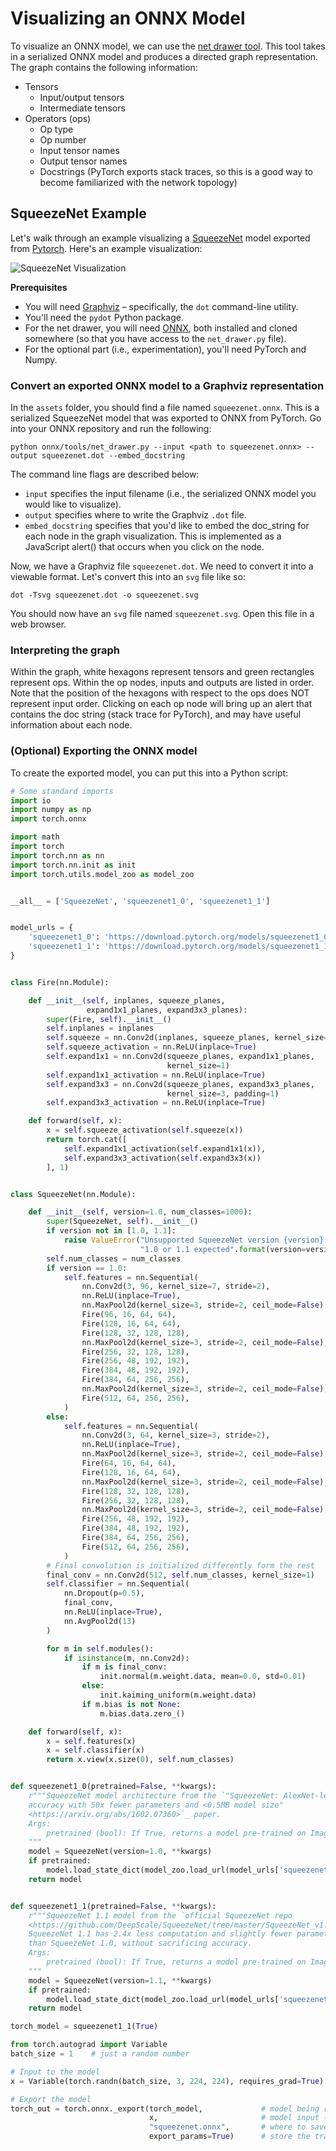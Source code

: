 <!--- SPDX-License-Identifier: Apache-2.0 -->

Visualizing an ONNX Model
=========================

To visualize an ONNX model, we can use the [net drawer tool](https://github.com/onnx/onnx/blob/master/onnx/tools/net_drawer.py). This tool takes in a serialized ONNX model and produces a directed graph representation. The graph contains the following information:

* Tensors
   * Input/output tensors
   * Intermediate tensors
* Operators (ops)
   * Op type
   * Op number
   * Input tensor names
   * Output tensor names
   * Docstrings (PyTorch exports stack traces, so this is a good way to become familiarized with the network topology)

## SqueezeNet Example

Let's walk through an example visualizing a [SqueezeNet](https://arxiv.org/abs/1602.07360) model exported from [Pytorch](https://github.com/bwasti/AICamera/blob/master/Exporting%20Squeezenet%20to%20mobile.ipynb). Here's an example visualization:

![SqueezeNet Visualization](assets/squeezenet.png)

**Prerequisites**
* You will need [Graphviz](https://www.graphviz.org/) – specifically, the `dot` command-line utility.
* You'll need the `pydot` Python package.
* For the net drawer, you will need [ONNX](https://github.com/onnx/onnx), both installed and cloned somewhere (so that you have access to the `net_drawer.py` file).
* For the optional part (i.e., experimentation), you'll need PyTorch and Numpy.

### Convert an exported ONNX model to a Graphviz representation

In the `assets` folder, you should find a file named `squeezenet.onnx`. This is a serialized SqueezeNet model that was exported to ONNX from PyTorch. Go into your ONNX repository and run the following:

    python onnx/tools/net_drawer.py --input <path to squeezenet.onnx> --output squeezenet.dot --embed_docstring

The command line flags are described below:

- `input` specifies the input filename (i.e., the serialized ONNX model you would like to visualize).
- `output` specifies where to write the Graphviz `.dot` file.
- `embed_docstring` specifies that you'd like to embed the doc_string for each node in the graph visualization. This is implemented as a JavaScript alert() that occurs when you click on the node.

Now, we have a Graphviz file `squeezenet.dot`. We need to convert it into a viewable format. Let's convert this into an `svg` file like so:

    dot -Tsvg squeezenet.dot -o squeezenet.svg

You should now have an `svg` file named `squeezenet.svg`. Open this file in a web browser.

### Interpreting the graph

Within the graph, white hexagons represent tensors and green rectangles represent ops. Within the op nodes, inputs and outputs are listed in order. Note that the position of the hexagons with respect to the ops does NOT represent input order. Clicking on each op node will bring up an alert that contains the doc string (stack trace for PyTorch), and may have useful information about each node.

### (Optional) Exporting the ONNX model

To create the exported model, you can put this into a Python script:

```python
# Some standard imports
import io
import numpy as np
import torch.onnx

import math
import torch
import torch.nn as nn
import torch.nn.init as init
import torch.utils.model_zoo as model_zoo


__all__ = ['SqueezeNet', 'squeezenet1_0', 'squeezenet1_1']


model_urls = {
    'squeezenet1_0': 'https://download.pytorch.org/models/squeezenet1_0-a815701f.pth',
    'squeezenet1_1': 'https://download.pytorch.org/models/squeezenet1_1-f364aa15.pth',
}


class Fire(nn.Module):

    def __init__(self, inplanes, squeeze_planes,
                 expand1x1_planes, expand3x3_planes):
        super(Fire, self).__init__()
        self.inplanes = inplanes
        self.squeeze = nn.Conv2d(inplanes, squeeze_planes, kernel_size=1)
        self.squeeze_activation = nn.ReLU(inplace=True)
        self.expand1x1 = nn.Conv2d(squeeze_planes, expand1x1_planes,
                                   kernel_size=1)
        self.expand1x1_activation = nn.ReLU(inplace=True)
        self.expand3x3 = nn.Conv2d(squeeze_planes, expand3x3_planes,
                                   kernel_size=3, padding=1)
        self.expand3x3_activation = nn.ReLU(inplace=True)

    def forward(self, x):
        x = self.squeeze_activation(self.squeeze(x))
        return torch.cat([
            self.expand1x1_activation(self.expand1x1(x)),
            self.expand3x3_activation(self.expand3x3(x))
        ], 1)


class SqueezeNet(nn.Module):

    def __init__(self, version=1.0, num_classes=1000):
        super(SqueezeNet, self).__init__()
        if version not in [1.0, 1.1]:
            raise ValueError("Unsupported SqueezeNet version {version}:"
                             "1.0 or 1.1 expected".format(version=version))
        self.num_classes = num_classes
        if version == 1.0:
            self.features = nn.Sequential(
                nn.Conv2d(3, 96, kernel_size=7, stride=2),
                nn.ReLU(inplace=True),
                nn.MaxPool2d(kernel_size=3, stride=2, ceil_mode=False),
                Fire(96, 16, 64, 64),
                Fire(128, 16, 64, 64),
                Fire(128, 32, 128, 128),
                nn.MaxPool2d(kernel_size=3, stride=2, ceil_mode=False),
                Fire(256, 32, 128, 128),
                Fire(256, 48, 192, 192),
                Fire(384, 48, 192, 192),
                Fire(384, 64, 256, 256),
                nn.MaxPool2d(kernel_size=3, stride=2, ceil_mode=False),
                Fire(512, 64, 256, 256),
            )
        else:
            self.features = nn.Sequential(
                nn.Conv2d(3, 64, kernel_size=3, stride=2),
                nn.ReLU(inplace=True),
                nn.MaxPool2d(kernel_size=3, stride=2, ceil_mode=False),
                Fire(64, 16, 64, 64),
                Fire(128, 16, 64, 64),
                nn.MaxPool2d(kernel_size=3, stride=2, ceil_mode=False),
                Fire(128, 32, 128, 128),
                Fire(256, 32, 128, 128),
                nn.MaxPool2d(kernel_size=3, stride=2, ceil_mode=False),
                Fire(256, 48, 192, 192),
                Fire(384, 48, 192, 192),
                Fire(384, 64, 256, 256),
                Fire(512, 64, 256, 256),
            )
        # Final convolution is initialized differently form the rest
        final_conv = nn.Conv2d(512, self.num_classes, kernel_size=1)
        self.classifier = nn.Sequential(
            nn.Dropout(p=0.5),
            final_conv,
            nn.ReLU(inplace=True),
            nn.AvgPool2d(13)
        )

        for m in self.modules():
            if isinstance(m, nn.Conv2d):
                if m is final_conv:
                    init.normal(m.weight.data, mean=0.0, std=0.01)
                else:
                    init.kaiming_uniform(m.weight.data)
                if m.bias is not None:
                    m.bias.data.zero_()

    def forward(self, x):
        x = self.features(x)
        x = self.classifier(x)
        return x.view(x.size(0), self.num_classes)


def squeezenet1_0(pretrained=False, **kwargs):
    r"""SqueezeNet model architecture from the `"SqueezeNet: AlexNet-level
    accuracy with 50x fewer parameters and <0.5MB model size"
    <https://arxiv.org/abs/1602.07360>`_ paper.
    Args:
        pretrained (bool): If True, returns a model pre-trained on ImageNet
    """
    model = SqueezeNet(version=1.0, **kwargs)
    if pretrained:
        model.load_state_dict(model_zoo.load_url(model_urls['squeezenet1_0']))
    return model


def squeezenet1_1(pretrained=False, **kwargs):
    r"""SqueezeNet 1.1 model from the `official SqueezeNet repo
    <https://github.com/DeepScale/SqueezeNet/tree/master/SqueezeNet_v1.1>`_.
    SqueezeNet 1.1 has 2.4x less computation and slightly fewer parameters
    than SqueezeNet 1.0, without sacrificing accuracy.
    Args:
        pretrained (bool): If True, returns a model pre-trained on ImageNet
    """
    model = SqueezeNet(version=1.1, **kwargs)
    if pretrained:
        model.load_state_dict(model_zoo.load_url(model_urls['squeezenet1_1']))
    return model

torch_model = squeezenet1_1(True)

from torch.autograd import Variable
batch_size = 1    # just a random number

# Input to the model
x = Variable(torch.randn(batch_size, 3, 224, 224), requires_grad=True)

# Export the model
torch_out = torch.onnx._export(torch_model,             # model being run
                               x,                       # model input (or a tuple for multiple inputs)
                               "squeezenet.onnx",       # where to save the model (can be a file or file-like object)
                               export_params=True)      # store the trained parameter weights inside the model file
```
